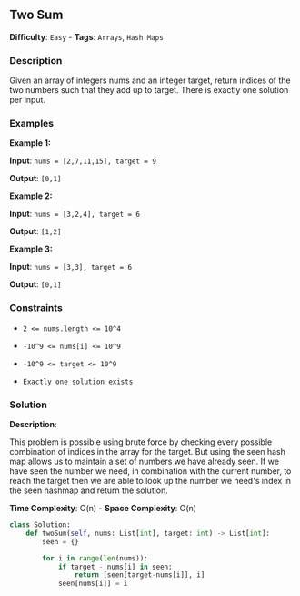 ## Two Sum

**Difficulty**: `Easy` - **Tags**: `Arrays`, `Hash Maps`

### Description

Given an array of integers nums and an integer target, return indices of the two numbers such that they add up to target. There is exactly one solution per input.

### Examples

**Example 1:**

**Input**: ```nums = [2,7,11,15], target = 9```

**Output**: ```[0,1]```

**Example 2:**

**Input**: ```nums = [3,2,4], target = 6```

**Output**: ```[1,2]```

**Example 3:**

**Input**: ```nums = [3,3], target = 6```

**Output**: ```[0,1]```

### Constraints

- `2 <= nums.length <= 10^4`

- `-10^9 <= nums[i] <= 10^9`

- `-10^9 <= target <= 10^9`

- `Exactly one solution exists`

### Solution

**Description**:

This problem is possible using brute force by checking every possible combination of indices in the array for the target. But using the seen hash map allows us to maintain a set of numbers we have already seen. If we have seen the number we need, in combination with the current number, to reach the target then we are able to look up the number we need's index in the seen hashmap and return the solution.

**Time Complexity**: O(n) - **Space Complexity**: O(n) 

```python
class Solution:
    def twoSum(self, nums: List[int], target: int) -> List[int]:
        seen = {}

        for i in range(len(nums)):
            if target - nums[i] in seen:
                return [seen[target-nums[i]], i]
            seen[nums[i]] = i
```